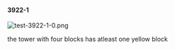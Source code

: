 #### 3922-1
![test-3922-1-0.png](https://github.com/lil-lab/nlvr/raw/master/nlvr/test/images/2/test-3922-1-0.png "test-3922-1-0.png")

the tower with four blocks has atleast one yellow block